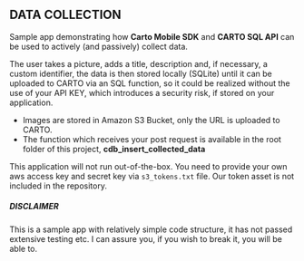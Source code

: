 ## DATA COLLECTION

Sample app demonstrating how **Carto Mobile SDK** and **CARTO SQL API** can be used to actively (and passively) collect data.

The user takes a picture, adds a title, description and, if necessary, a custom identifier, the data is then stored locally (SQLite) until it can be uploaded to CARTO via an SQL function, so it could be realized without the use of your API KEY, which introduces a security risk, if stored on your application.

* Images are stored in Amazon S3 Bucket, only the URL is uploaded to CARTO.
* The function which receives your post request is available in the root folder of this project, **cdb_insert_collected_data**

This application will not run out-of-the-box. You need to provide your own aws access key and secret key via `s3_tokens.txt` file. Our token asset is not included in the repository.

##### DISCLAIMER

This is a sample app with relatively simple code structure, it has not passed extensive testing etc. I can assure you, if you wish to break it, you will be able to.